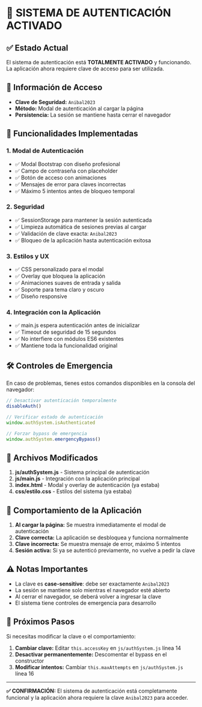 # 🔐 SISTEMA DE AUTENTICACIÓN ACTIVADO

## ✅ Estado Actual
El sistema de autenticación está **TOTALMENTE ACTIVADO** y funcionando. La aplicación ahora requiere clave de acceso para ser utilizada.

## 🔑 Información de Acceso
- **Clave de Seguridad:** `Anibal2023`
- **Método:** Modal de autenticación al cargar la página
- **Persistencia:** La sesión se mantiene hasta cerrar el navegador

## 🚀 Funcionalidades Implementadas

### 1. Modal de Autenticación
- ✅ Modal Bootstrap con diseño profesional
- ✅ Campo de contraseña con placeholder
- ✅ Botón de acceso con animaciones
- ✅ Mensajes de error para claves incorrectas
- ✅ Máximo 5 intentos antes de bloqueo temporal

### 2. Seguridad
- ✅ SessionStorage para mantener la sesión autenticada
- ✅ Limpieza automática de sesiones previas al cargar
- ✅ Validación de clave exacta: `Anibal2023`
- ✅ Bloqueo de la aplicación hasta autenticación exitosa

### 3. Estilos y UX
- ✅ CSS personalizado para el modal
- ✅ Overlay que bloquea la aplicación
- ✅ Animaciones suaves de entrada y salida
- ✅ Soporte para tema claro y oscuro
- ✅ Diseño responsive

### 4. Integración con la Aplicación
- ✅ main.js espera autenticación antes de inicializar
- ✅ Timeout de seguridad de 15 segundos
- ✅ No interfiere con módulos ES6 existentes
- ✅ Mantiene toda la funcionalidad original

## 🛠️ Controles de Emergencia

En caso de problemas, tienes estos comandos disponibles en la consola del navegador:

```javascript
// Desactivar autenticación temporalmente
disableAuth()

// Verificar estado de autenticación
window.authSystem.isAuthenticated

// Forzar bypass de emergencia
window.authSystem.emergencyBypass()
```

## 📁 Archivos Modificados

1. **js/authSystem.js** - Sistema principal de autenticación
2. **js/main.js** - Integración con la aplicación principal
3. **index.html** - Modal y overlay de autenticación (ya estaba)
4. **css/estilo.css** - Estilos del sistema (ya estaba)

## 🔄 Comportamiento de la Aplicación

1. **Al cargar la página:** Se muestra inmediatamente el modal de autenticación
2. **Clave correcta:** La aplicación se desbloquea y funciona normalmente
3. **Clave incorrecta:** Se muestra mensaje de error, máximo 5 intentos
4. **Sesión activa:** Si ya se autenticó previamente, no vuelve a pedir la clave

## ⚠️ Notas Importantes

- La clave es **case-sensitive**: debe ser exactamente `Anibal2023`
- La sesión se mantiene solo mientras el navegador esté abierto
- Al cerrar el navegador, se deberá volver a ingresar la clave
- El sistema tiene controles de emergencia para desarrollo

## 🎯 Próximos Pasos

Si necesitas modificar la clave o el comportamiento:

1. **Cambiar clave:** Editar `this.accessKey` en `js/authSystem.js` línea 14
2. **Desactivar permanentemente:** Descomentar el bypass en el constructor
3. **Modificar intentos:** Cambiar `this.maxAttempts` en `js/authSystem.js` línea 16

---

**✅ CONFIRMACIÓN:** El sistema de autenticación está completamente funcional y la aplicación ahora requiere la clave `Anibal2023` para acceder.
